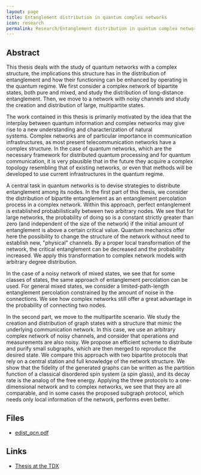 ```yaml
---
layout: page
title: Entanglement distribution in quantum complex networks
icon: research
permalink: Research/Entanglement distribution in quantum complex networks/index.html
---
```


## Abstract

This thesis deals with the study of quantum networks with a complex structure,
the implications this structure has in the distribution of entanglement and
how their functioning can be enhanced by operating in the quantum regime. We
first consider a complex network of bipartite states, both pure and mixed, and
study the distribution of long-distance entanglement. Then, we move to a
network with noisy channels and study the creation and distribution of large,
multipartite states.

The work contained in this thesis is primarily motivated by the idea that the
interplay between quantum information and complex networks may give rise to a
new understanding and characterization of natural systems. Complex networks
are of particular importance in communication infrastructures, as most present
telecommunication networks have a complex structure. In the case of quantum
networks, which are the necessary framework for distributed quantum processing
and for quantum communication, it is very plausible that in the future they
acquire a complex topology resembling that of existing networks, or even that
methods will be developed to use current infrastructures in the quantum
regime.

A central task in quantum networks is to devise strategies to distribute
entanglement among its nodes. In the first part of this thesis, we consider
the distribution of bipartite entanglement as an entanglement percolation
process in a complex network. Within this approach, perfect entanglement is
established probabilistically between two arbitrary nodes. We see that for
large networks, the probability of doing so is a constant strictly greater
than zero (and independent of the size of the network) if the initial amount
of entanglement is above a certain critical value. Quantum mechanics offer
here the possibility to change the structure of the network without need to
establish new, "physical" channels. By a proper local transformation of the
network, the critical entanglement can be decreased and the probability
increased. We apply this transformation to complex network models with
arbitrary degree distribution.

In the case of a noisy network of mixed states, we see that for some classes
of states, the same approach of entanglement percolation can be used. For
general mixed states, we consider a limited-path-length entanglement
percolation constrained by the amount of noise in the connections. We see how
complex networks still offer a great advantage in the probability of
connecting two nodes.

In the second part, we move to the multipartite scenario. We study the
creation and distribution of graph states with a structure that mimic the
underlying communication network. In this case, we use an arbitrary complex
network of noisy channels, and consider that operations and measurements are
also noisy. We propose an efficient scheme to distribute and purify small
subgraphs, which are then merged to reproduce the desired state. We compare
this approach with two bipartite protocols that rely on a central station and
full knowledge of the network structure. We show that the fidelity of the
generated graphs can be written as the partition function of a classical
disordered spin system (a spin glass), and its decay rate is the analog of the
free energy. Applying the three protocols to a one-dimensional network and to
complex networks, we see that they are all comparable, and in some cases the
proposed subgraph protocol, which needs only local information of the network,
performs even better.

## Files

- [edist_qcn.pdf]({{site.baseurl}}/assets/edist_qcn.pdf)

## Links

- [Thesis at the TDX](http://tdx.cat/handle/10803/107850)
